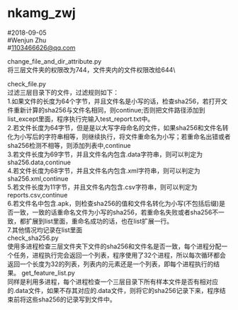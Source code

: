 # nkamg_zwj
#2018-09-05\
#Wenjun Zhu\
#1103466626@qq.com

change_file_and_dir_attribute.py\
将三层文件夹的权限改为744，文件夹内的文件权限改给644\

check_file.py\
过滤三层目录下的文件，过滤规则如下：\
1.如果文件的长度为64个字节，并且文件名是小写的话，检查sha256，若打开文件重新计算的sha256与文件名相同，则continue;否则把文件路径添加到list_except里面，程序执行完输入test_report.txt中。\
2.若文件长度为64字节，但是是以大写字母命名的文件，如果sha256和文件名转化为小写后的字符串相等，则继续执行，将文件重命名为小写；若重命名出错或者sha256检测不相等，则添加列表中,continue\
3.若文件长度为69字节，并且文件名内包含.data字符串，则可以判定为sha256.data,continue\
4.若文件长度为68字节，并且文件名内包含.xml字符串，则可以判定为sha256.xml,continue\
5.若文件长度为11字节，并且文件名内包含.csv字符串，则可以判定为reports.csv,continue\
6.若文件名中包含.apk，则检查sha256的值和文件名转化为小写(不包括后缀)是否一致，一致的话重命名文件为小写的sha256，若重命名失败或者sha256不一致，都扩展到list里面，重命名成功的话，也在list扩展一行。\
7.其他情况均记录在list里面\
check_sha256.py\
使用多进程检查三层文件夹下文件的sha256和文件名是否一致，每个进程分配一个任务，进程执行完会返回一个列表，程序使用了32个进程，所以每次循环都会返回一个长度为32的列表，列表内的元素还是一个列表，即每个进程执行的结果。
get_feature_list.py\
同样是利用多进程，每个进程检查一个三层目录下所有样本文件是否有相对应的.data文件，如果不存其对应的.data文件，则将它的sha256记录下来，程序结束前将这些sha256的记录写到文件中。

